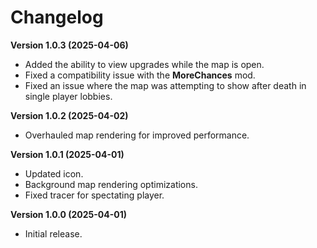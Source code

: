 # Changelog

**Version 1.0.3 (2025-04-06)**

-   Added the ability to view upgrades while the map is open.
-   Fixed a compatibility issue with the **MoreChances** mod.
-   Fixed an issue where the map was attempting to show after death in single player lobbies.

**Version 1.0.2 (2025-04-02)**

-   Overhauled map rendering for improved performance.

**Version 1.0.1 (2025-04-01)**

-   Updated icon.
-   Background map rendering optimizations.
-   Fixed tracer for spectating player.

**Version 1.0.0 (2025-04-01)**

-   Initial release.
